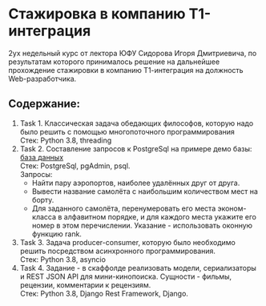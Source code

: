 # Стажировка в компанию Т1-интеграция
2ух недельный курс от лектора ЮФУ Сидорова Игоря Дмитриевича, по результатам которого принималось решение на дальнейшее прохождение стажировки в компанию Т1-интеграция на должность Web-разработчика.
## Содержание:
  1. Task 1. Классическая задача обедающих философов, которую надо было решить с помощью многопоточного программирования<br/>
    Стек: Python 3.8, threading
  2. Task 2. Составление запросов к PostgreSql на примере демо базы: [база данных](https://postgrespro.ru/education/demodb)<br/>
   Стек: PostgreSql, pgAdmin, psql.<br/>
    Запросы: 
      - Найти пару аэропортов, наиболее удалённых друг от друга.
      - Вывести название самолёта с наибольшим количеством мест на борту.
      - Для заданного самолёта, перенумеровать его места эконом-класса в алфавитном порядке, и для каждого места укажите его номер в этом перечислении. Указание - использовать оконную функцию rank. 
  3. Task 3. Задача producer-consumer, которую было необходимо решить посредством асинхронного программирования.<br/>
    Стек: Python 3.8, asyncio
  4. Task 4. Задание - в скаффолде реализовать модели, сериализаторы и REST JSON API для мини-кинопоиска. Сущности - фильмы, рецензии, комментарии к рецензиям.<br/>
    Стек: Python 3.8, Django Rest Framework, Django. 
